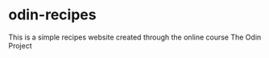 # odin-recipes
This is a simple recipes website created through the online course The Odin Project 
